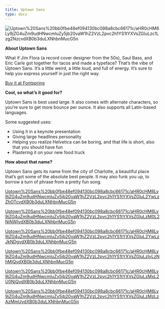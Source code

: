 ```yaml
---
title: Uptown Sans
type: docs
---
```


![Uptown%20Sans%20bb0fbe48ef094130bc098a8cbc66171c/aHR0cHM6Ly9jZG4uZm9udHNwcmluZy5jb20vaW1hZ2VzL2pvc2h1YS1tYXVsZGluLzc1Lzg2NzcvdXB0b3duLXNhbnMucG5n](/img/Uptown%20Sans%20bb0fbe48ef094130bc098a8cbc66171c/aHR0cHM6Ly9jZG4uZm9udHNwcmluZy5jb20vaW1hZ2VzL2pvc2h1YS1tYXVsZGluLzc1Lzg2NzcvdXB0b3duLXNhbnMucG5n)

**About Uptown Sans**

What if Jim Flora (a record cover designer from the 50s), Saul Bass, and Eric Carle got together for tacos and made a typeface? That’s the vibe of Uptown Sans. It’s a little weird, a little loud, and full of energy. It’s sure to help you express yourself in just the right way.

[Buy it at Fontspring](https://www.fontspring.com/fonts/joshua-mauldin/uptown-sans)

**Cool, so what’s it good for?**

Uptown Sans is best used large. It also comes with alternate characters, so you’re sure to get more bounce per ounce. It also supports all Latin-based languages.

Some suggested uses:

- Using it in a keynote presentation
- Giving large headlines personality
- Helping you realize Helvetica can be boring, and that life is short, also that you should have fun
- Plastering it on your new food truck

**How about that name?**

Uptown Sans gets its name from the city of Charlotte, a beautiful place that’s got some of the absolute best people. It may also funk you up, to borrow a turn of phrase from a pretty fun song.

[Uptown%20Sans%20bb0fbe48ef094130bc098a8cbc66171c/aHR0cHM6Ly9jZG4uZm9udHNwcmluZy5jb20vaW1hZ2VzL2pvc2h1YS1tYXVsZGluL2YwLzZhOTcvdXB0b3duLXNhbnMucG5n](Uptown%20Sans%20bb0fbe48ef094130bc098a8cbc66171c/aHR0cHM6Ly9jZG4uZm9udHNwcmluZy5jb20vaW1hZ2VzL2pvc2h1YS1tYXVsZGluL2YwLzZhOTcvdXB0b3duLXNhbnMucG5n)

[Uptown%20Sans%20bb0fbe48ef094130bc098a8cbc66171c/aHR0cHM6Ly9jZG4uZm9udHNwcmluZy5jb20vaW1hZ2VzL2pvc2h1YS1tYXVsZGluLzM0L2NiNWIvdXB0b3duLXNhbnMucG5n](Uptown%20Sans%20bb0fbe48ef094130bc098a8cbc66171c/aHR0cHM6Ly9jZG4uZm9udHNwcmluZy5jb20vaW1hZ2VzL2pvc2h1YS1tYXVsZGluLzM0L2NiNWIvdXB0b3duLXNhbnMucG5n)

[Uptown%20Sans%20bb0fbe48ef094130bc098a8cbc66171c/aHR0cHM6Ly9jZG4uZm9udHNwcmluZy5jb20vaW1hZ2VzL2pvc2h1YS1tYXVsZGluL2YwLzJkNDgvdXB0b3duLXNhbnMucG5n](Uptown%20Sans%20bb0fbe48ef094130bc098a8cbc66171c/aHR0cHM6Ly9jZG4uZm9udHNwcmluZy5jb20vaW1hZ2VzL2pvc2h1YS1tYXVsZGluL2YwLzJkNDgvdXB0b3duLXNhbnMucG5n)

[Uptown%20Sans%20bb0fbe48ef094130bc098a8cbc66171c/aHR0cHM6Ly9jZG4uZm9udHNwcmluZy5jb20vaW1hZ2VzL2pvc2h1YS1tYXVsZGluLzIyLzNhMjQvdXB0b3duLXNhbnMucG5n](Uptown%20Sans%20bb0fbe48ef094130bc098a8cbc66171c/aHR0cHM6Ly9jZG4uZm9udHNwcmluZy5jb20vaW1hZ2VzL2pvc2h1YS1tYXVsZGluLzIyLzNhMjQvdXB0b3duLXNhbnMucG5n)

[Uptown%20Sans%20bb0fbe48ef094130bc098a8cbc66171c/aHR0cHM6Ly9jZG4uZm9udHNwcmluZy5jb20vaW1hZ2VzL2pvc2h1YS1tYXVsZGluLzMxL2U0NjQvdXB0b3duLXNhbnMucG5n](Uptown%20Sans%20bb0fbe48ef094130bc098a8cbc66171c/aHR0cHM6Ly9jZG4uZm9udHNwcmluZy5jb20vaW1hZ2VzL2pvc2h1YS1tYXVsZGluLzMxL2U0NjQvdXB0b3duLXNhbnMucG5n)

[Uptown%20Sans%20bb0fbe48ef094130bc098a8cbc66171c/aHR0cHM6Ly9jZG4uZm9udHNwcmluZy5jb20vaW1hZ2VzL2pvc2h1YS1tYXVsZGluLzMzLzAzMmUvdXB0b3duLXNhbnMucG5n](Uptown%20Sans%20bb0fbe48ef094130bc098a8cbc66171c/aHR0cHM6Ly9jZG4uZm9udHNwcmluZy5jb20vaW1hZ2VzL2pvc2h1YS1tYXVsZGluLzMzLzAzMmUvdXB0b3duLXNhbnMucG5n)